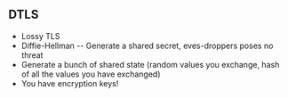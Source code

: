 ## DTLS
- Lossy TLS
- Diffie-Hellman -- Generate a shared secret, eves-droppers poses no threat
- Generate a bunch of shared state (random values you exchange, hash of all the values you have exchanged)
- You have encryption keys!
